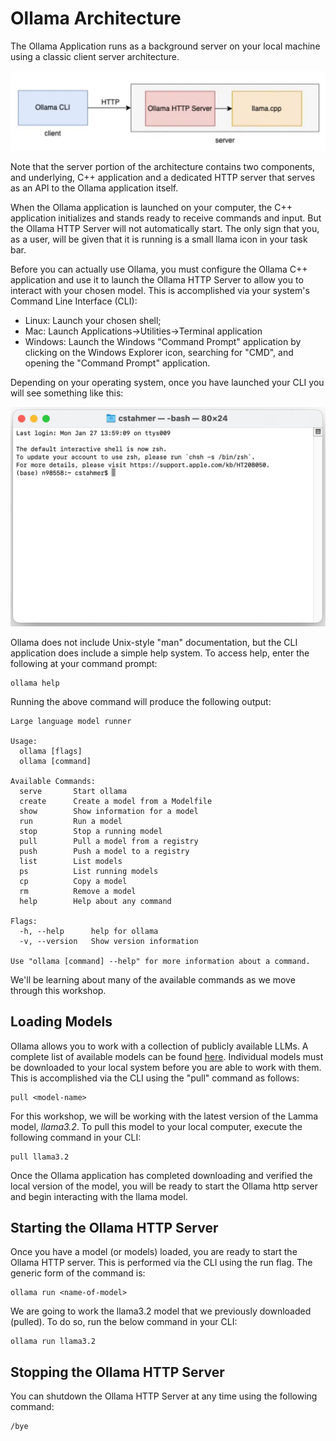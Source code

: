 Ollama Architecture
===================

The Ollama Application runs as a background server on your local machine using a classic client server architecture.

![Ollama Basic Architecture](img/ollama_architecture.png)

Note that the server portion of the architecture contains two components, and underlying, C++ application and a dedicated HTTP server that serves as an API to the Ollama application itself.  

When the Ollama application is launched on your computer, the C++ application initializes and stands ready to receive commands and input. But the Ollama HTTP Server will not automatically start. The only sign that you, as a user, will be given that it is running is a small llama icon in your task bar.  

Before you can actually use Ollama, you must configure the Ollama C++ application and use it to launch the Ollama HTTP Server to allow you to interact with your chosen model.  This is accomplished via your system's Command Line Interface (CLI):

* Linux:  Launch your chosen shell;
* Mac:  Launch Applications->Utilities->Terminal application
* Windows: Launch the Windows "Command Prompt" application by clicking on the Windows Explorer icon, searching for "CMD", and opening the "Command Prompt" application.

Depending on your operating system, once you have launched your CLI you will see something like this:

![The Bash Terminal](img/terminal.png)

Ollama does not include Unix-style "man" documentation, but the CLI application does include a simple help system.  To access help, enter the following at your command prompt:

```
ollama help
```  

Running the above command will produce the following output:

```
Large language model runner

Usage:
  ollama [flags]
  ollama [command]

Available Commands:
  serve       Start ollama
  create      Create a model from a Modelfile
  show        Show information for a model
  run         Run a model
  stop        Stop a running model
  pull        Pull a model from a registry
  push        Push a model to a registry
  list        List models
  ps          List running models
  cp          Copy a model
  rm          Remove a model
  help        Help about any command

Flags:
  -h, --help      help for ollama
  -v, --version   Show version information

Use "ollama [command] --help" for more information about a command.
```

We'll be learning about many of the available commands as we move through this workshop.


Loading Models
--------------

Ollama allows you to work with a collection of publicly available LLMs.  A complete list of available models can be found [here](https://ollama.com/search).  Individual models must be downloaded to your local system before you are able to work with them.  This is accomplished via the CLI using the "pull" command as follows:

```
pull <model-name>
```

For this workshop, we will be working with the latest version of the Lamma model, *llama3.2*.  To pull this model to your local computer, execute the following command in your CLI:

```
pull llama3.2
```

Once the Ollama application has completed downloading and verified the local version of the model, you will be ready to start the Ollama http server and begin interacting with the llama model.


Starting the Ollama HTTP Server
-------------------------------

Once you have a model (or models) loaded, you are ready to start the Ollama HTTP server.  This is performed via the CLI using the run flag.  The generic form of the command is:

```
ollama run <name-of-model>
```

We are going to work the llama3.2 model that we previously downloaded (pulled).  To do so, run the below command in your CLI:

```
ollama run llama3.2
```

Stopping the Ollama HTTP Server
-------------------------------

You can shutdown the Ollama HTTP Server at any time using the following command:

```
/bye
```
